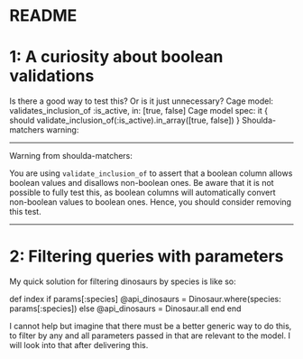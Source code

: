 # README

# 1: A curiosity about boolean validations
Is there a good way to test this? Or is it just unnecessary?
Cage model:
validates_inclusion_of :is_active, in: [true, false]
Cage model spec:
it { should validate_inclusion_of(:is_active).in_array([true, false]) }
Shoulda-matchers warning:
************************************************************************
Warning from shoulda-matchers:

You are using `validate_inclusion_of` to assert that a boolean column
allows boolean values and disallows non-boolean ones. Be aware that it
is not possible to fully test this, as boolean columns will
automatically convert non-boolean values to boolean ones. Hence, you
should consider removing this test.
************************************************************************

# 2: Filtering queries with parameters
My quick solution for filtering dinosaurs by species is like so:

  def index
    if params[:species]
      @api_dinosaurs = Dinosaur.where(species: params[:species])
    else
      @api_dinosaurs = Dinosaur.all
    end
  end

I cannot help but imagine that there must be a better generic way to do this, to filter by any and all parameters passed in that are relevant to the model. I will look into that after delivering this.